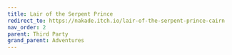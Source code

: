 ```yaml
---
title: Lair of the Serpent Prince
redirect_to: https://nakade.itch.io/lair-of-the-serpent-prince-cairn
nav_order: 2
parent: Third Party
grand_parent: Adventures
---
```

